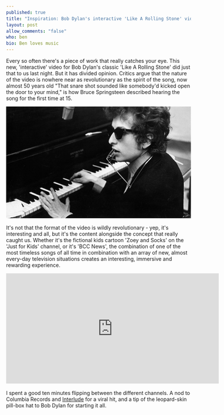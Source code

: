 ```yaml
---
published: true
title: "Inspiration: Bob Dylan's interactive 'Like A Rolling Stone' video"
layout: post
allow_comments: "false"
who: ben
bio: Ben loves music
---
```


Every so often there's a piece of work that really catches your eye. This new, 'interactive' video for Bob Dylan's classic 'Like A Rolling Stone' did just that to us last night<!--excerpt-->. But it has divided opinion. Critics argue that the nature of the video is nowhere near as revolutionary as the spirit of the song, now almost 50 years old "That snare shot sounded like somebody'd kicked open the door to your mind," is how Bruce Springsteen described hearing the song for the first time at 15.

![](/images/posts/2013-11-20-like-a-rolling-stone.jpg)

It's not that the format of the video is wildly revolutionary -  yep, it's interesting and all, but it's the content alongside the concept that really caught us. Whether it's the fictional kids cartoon 'Zoey and Socks' on the 'Just for Kids' channel, or it's 'BCC News', the combination of one of the most timeless songs of all time in combination with an array of new, almost every-day television situations creates an interesting, immersive and rewarding experience.

<iframe width="580" height="300" scrolling="no" frameborder="no" src="http://content.interlude.fm/player/dylan/iframe.html?playerWidth=580&amp;playerHeight=300">
</iframe>

I spent a good ten minutes flipping between the different channels. A nod to Columbia Records and  [Interlude](http://interlude.fm/) for a viral hit, and a tip of the leopard-skin pill-box hat to Bob Dylan for starting it all.